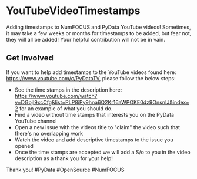 # YouTubeVideoTimestamps

Adding timestamps to NumFOCUS and PyData YouTube videos! Sometimes, it may take a few weeks or months for timestamps to be added, but fear not, they will all be added! Your helpful contribution will not be in vain.

## Get Involved

If you want to help add timestamps to the YouTube videos found here: https://www.youtube.com/c/PyDataTV, please follow the below steps:
- See the time stamps in the description here: https://www.youtube.com/watch?v=DGojI9xcCfg&list=PLP8iPy9hna6Q2Kr16aWPOKE0dz9OnsnIJ&index=2 for an example of what you should do.
- Find a video without time stamps that interests you on the PyData YouTube channel
- Open a new issue with the videos title to "claim" the video such that there's no overlapping work
- Watch the video and add descriptive timestamps to the issue you opened
- Once the time stamps are accepted we will add a S/o to you in the video description as a thank you for your help! 

Thank you! #PyData #OpenSource #NumFOCUS
